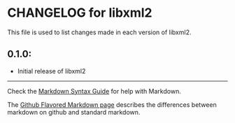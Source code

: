 # CHANGELOG for libxml2

This file is used to list changes made in each version of libxml2.

## 0.1.0:

* Initial release of libxml2

- - -
Check the [Markdown Syntax Guide](http://daringfireball.net/projects/markdown/syntax) for help with Markdown.

The [Github Flavored Markdown page](http://github.github.com/github-flavored-markdown/) describes the differences between markdown on github and standard markdown.
